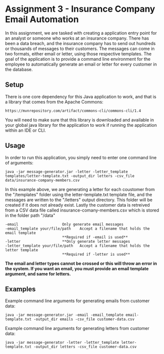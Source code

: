 # Assignment 3 - Insurance Company Email Automation

In this assignment, we are tasked with creating a application entry point for an analyst or someone who works at an insurance company.  There has been a data breach, and the insurance company has to send out hundreds or thousands of messages to their customers.  The messages can come in two formats, either email or letter, using those respective templates.  The goal of the application is to provide a command line environment for the employee to automatically generate an email or letter for every customer in the database.

## Setup

There is one core dependency for this Java application to work, and that is a library that comes from the Apache Commons:

```
https://mvnrepository.com/artifact/commons-cli/commons-cli/1.4
```

You will need to make sure that this library is downloaded and available in your global java library for the application to work if running the application within an IDE or CLI.

## Usage

In order to run this application, you simply need to enter one command line of arguments:

```
java -jar message-generator.jar -letter -letter_template templates/letter-template.txt -output_dir letters -csv_file data/insurance-company-members.csv
```

In this example above, we are generating a letter for each coustomer from the "/templates" folder using the letter-template.txt template file, and the messages are written to the "/letters" output directory.  This folder will be created if it does not already exist.  Lastly the customer data is retreived from a CSV data file called insurance-comany-members.csv which is stored in the folder path "/data"

```
-email                    Only generate email messages
-email_template your/file/path    Accept a filename that holds the email template
                          **Required if -email is used**
-letter                   **Only generate letter messages
-letter_template your/file/path   Accept a filename that holds the letter template
                          **Required if -letter is used**
```

**The email and letter types cannot be crossed or this will throw an error in the system.  If you want an email, you must provide an email template argument, and same for letters.**

## Examples

Example command line arguments for generating emails from customer data:

```
java -jar message-generator.jar -email -email_template email-template.txt -output_dir emails -csv_file customer-data.csv
```

Example command line arguments for generating letters from customer data:

```
java -jar message-generator -letter -letter_template letter-template.txt -output_dir letters -csv_file customer-data.csv
```